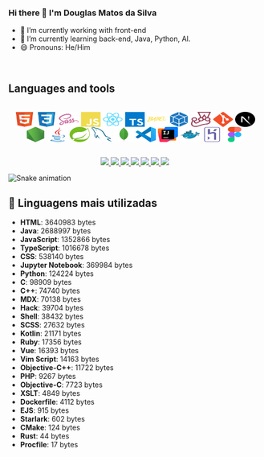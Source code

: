 ### Hi there 👋 I'm Douglas Matos da Silva


- 🔭 I’m currently working with front-end
- 🌱 I’m currently learning back-end, Java, Python, AI.
- 😄 Pronouns: He/Him

 <br/>
<h2>Languages and tools</h2>
 <div style="display: inline_block" align="center">
  <br>
  <img align="center" alt="HTML" height="30" width="40" src="https://raw.githubusercontent.com/devicons/devicon/master/icons/html5/html5-original.svg">
  <img align="center" alt="CSS" height="30" width="40" src="https://raw.githubusercontent.com/devicons/devicon/master/icons/css3/css3-original.svg">
  <img align="center" alt="SASS" height="30" width="40" src="https://raw.githubusercontent.com/devicons/devicon/master/icons/sass/sass-original.svg">
  <img align="center" alt="Js" height="30" width="40" src="https://raw.githubusercontent.com/devicons/devicon/master/icons/javascript/javascript-plain.svg">
  <img align="center" alt="React" height="30" width="40" src="https://raw.githubusercontent.com/devicons/devicon/master/icons/react/react-original.svg">
  <img align="center" alt="Ts" height="30" width="40" src="https://raw.githubusercontent.com/devicons/devicon/master/icons/typescript/typescript-plain.svg">
  
  <img align="center" alt="Babel" height="30" width="40" src="https://raw.githubusercontent.com/devicons/devicon/master/icons/babel/babel-plain.svg">
  <img align="center" alt="Webpack" height="30" width="40" src="https://raw.githubusercontent.com/devicons/devicon/master/icons/webpack/webpack-plain.svg">
  
  <img align="center" alt="Jest" height="30" width="40" src="https://raw.githubusercontent.com/devicons/devicon/master/icons/jest/jest-plain.svg">
  
  <img align="center" alt="Git" height="30" width="40" src="https://raw.githubusercontent.com/devicons/devicon/master/icons/git/git-plain.svg">
  <img align="center" alt="NextJS" height="30" width="40" src="https://raw.githubusercontent.com/devicons/devicon/master/icons/nextjs/nextjs-original.svg">

    
  <img align="center" alt="NodeJS" height="30" width="40" src="https://raw.githubusercontent.com/devicons/devicon/master/icons/nodejs/nodejs-original.svg">
  <img align="center" alt="Java" height="30" width="40" src="https://raw.githubusercontent.com/devicons/devicon/master/icons/java/java-original.svg">
  <img align="center" alt="spring" height="30" width="40" src="https://raw.githubusercontent.com/devicons/devicon/master/icons/spring/spring-original.svg">
  
  <img align="center" alt="MySQL" height="30" width="40" src="https://raw.githubusercontent.com/devicons/devicon/master/icons/mysql/mysql-original.svg">
  <img align="center" alt="MongoDB" height="30" width="40" src="https://raw.githubusercontent.com/devicons/devicon/master/icons/mongodb/mongodb-original.svg">
  
   <img align="center" alt="VSCode" height="30" width="40" src="https://raw.githubusercontent.com/devicons/devicon/master/icons/vscode/vscode-original.svg">
  
   <img align="center" alt="Intellij" height="30" width="40" src="https://raw.githubusercontent.com/devicons/devicon/master/icons/intellij/intellij-original.svg">
   <img align="center" alt="Docker" height="30" width="40" src="https://raw.githubusercontent.com/devicons/devicon/master/icons/docker/docker-original.svg">
  
   <img align="center" alt="Heroku" height="30" width="40" src="https://raw.githubusercontent.com/devicons/devicon/master/icons/heroku/heroku-original.svg">
  
  <img align="center" alt="Figma" height="30" width="40" src="https://raw.githubusercontent.com/devicons/devicon/master/icons/figma/figma-original.svg">
<!--   <img align="right" alt="yoda" src="https://cdn.discordapp.com/attachments/795358919417397249/825430589581688872/hi.gif"> -->
</div>
 
   ##
 
<div align="center"> 
  <a href = "mailto:douglasmatosdev@gmail.com">
   <img  src="https://img.shields.io/badge/-Gmail-%23333?style=for-the-badge&logo=gmail&logoColor=white" target="_blank">
  </a>
  
  <a href="https://www.linkedin.com/in/devdouglasmatos/" target="_blank">
   <img src="https://img.shields.io/badge/-LinkedIn-%230077B5?style=for-the-badge&logo=linkedin&logoColor=white" target="_blank">
  </a> 
 
 <a href="https://web.whatsapp.com/send?phone=5521994642132" target="_blank">
   <img src="https://img.shields.io/badge/-Whatsapp-%230077B5?style=for-the-badge&color=yellow&logo=whatsapp&logoColor=white" target="_blank">
  </a> 
 
 <a href="https://twitter.com/devdouglasmatos" target="_blank">
  <img src="https://img.shields.io/badge/-Twitter-%230077B5?style=for-the-badge&color=blue&logo=twitter&logoColor=white" target="_blank" />
 </a>
 
  <a href="https://www.facebook.com/devdouglasmatos/" target="_blank">
  <img src="https://img.shields.io/badge/-Facebook-%230077B5?style=for-the-badge&color=blue&logo=facebook&logoColor=white" target="_blank" />
 </a>
 
  <a href="https://discordapp.com/users/douglasmatosdev#8237" target="_blank">
  <img src="https://img.shields.io/badge/-Discord-%230077B5?style=for-the-badge&color=blue&logo=discord&logoColor=white" target="_blank" />
 </a>
 
 <a href="https://t.me/+5521994642132" target="_blank">
 <img src="https://img.shields.io/badge/-Telegram-%230077B5?style=for-the-badge&color=blue&logo=telegram&logoColor=white" target="_blank" />
 </a>
</div>
 
 
![Snake animation](https://github.com/dougsoftware/dougsoftware/blob/output/github-contribution-grid-snake.svg)


## 🧠 Linguagens mais utilizadas

<!-- LANGUAGES-START -->
- **HTML**: 3640983 bytes
- **Java**: 2688997 bytes
- **JavaScript**: 1352866 bytes
- **TypeScript**: 1016678 bytes
- **CSS**: 538140 bytes
- **Jupyter Notebook**: 369984 bytes
- **Python**: 124224 bytes
- **C**: 98909 bytes
- **C++**: 74740 bytes
- **MDX**: 70138 bytes
- **Hack**: 39704 bytes
- **Shell**: 38432 bytes
- **SCSS**: 27632 bytes
- **Kotlin**: 21171 bytes
- **Ruby**: 17356 bytes
- **Vue**: 16393 bytes
- **Vim Script**: 14163 bytes
- **Objective-C++**: 11722 bytes
- **PHP**: 9267 bytes
- **Objective-C**: 7723 bytes
- **XSLT**: 4849 bytes
- **Dockerfile**: 4112 bytes
- **EJS**: 915 bytes
- **Starlark**: 602 bytes
- **CMake**: 124 bytes
- **Rust**: 44 bytes
- **Procfile**: 17 bytes
<!-- LANGUAGES-END -->